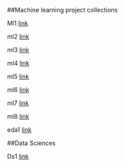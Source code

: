 ##Machine learning project collections

Ml1 [link](https://github.com/aswintechguy/Machine-Learning-Projects)

ml2 [link](https://github.com/practical-tutorials/project-based-learning)

ml3 [link](https://github.com/rasbt/machine-learning-notes)

ml4 [link](https://github.com/chiphuyen/machine-learning-book)

ml5 [link](https://github.com/tirthajyoti/Machine-Learning-with-Python)

ml6 [link](https://github.com/dair-ai/ML-Course-Notes)

ml7 [link](https://github.com/MachineLearnia/Python-Machine-Learning)

ml8 [link](https://github.com/ahmedbahaaeldin/From-0-to-Research-Scientist-resources-guide) 

eda1 [link](https://github.com/PacktPublishing/Hands-on-Exploratory-Data-Analysis-with-Python/blob/master/Chapter%202/Chapter_2_EDA.ipynb)

##Data Sciences

Ds1 [link](https://github.com/ISUgenomics/datascience-workbook)

